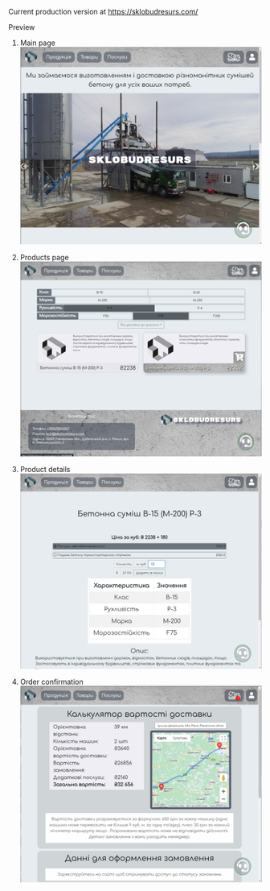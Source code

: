 Current production version at https://sklobudresurs.com/

Preview
1. Main page
![alt main page](./git_res/main.png)

2. Products page
![alt product list](./git_res/prods.png)

3. Product details
![alt product details](./git_res/deets.png)

4. Order confirmation
![alt confirm order](./git_res/order.png)
